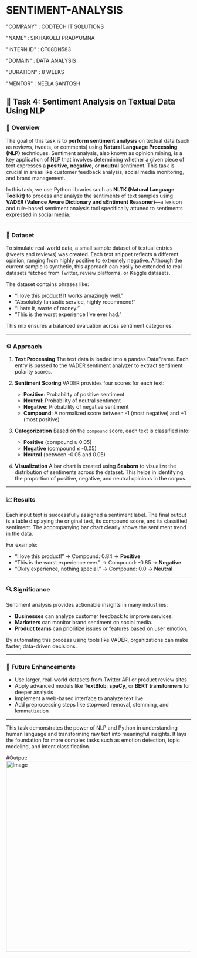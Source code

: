 # SENTIMENT-ANALYSIS

"COMPANY" : CODTECH IT SOLUTIONS

"NAME" : SIKHAKOLLI PRADYUMNA

"INTERN ID" : CT08DN583

"DOMAIN" : DATA ANALYSIS

"DURATION" : 8 WEEKS

"MENTOR" : NEELA SANTOSH


## 📌 Task 4: Sentiment Analysis on Textual Data Using NLP

### 📝 Overview

The goal of this task is to **perform sentiment analysis** on textual data (such as reviews, tweets, or comments) using **Natural Language Processing (NLP)** techniques. Sentiment analysis, also known as opinion mining, is a key application of NLP that involves determining whether a given piece of text expresses a **positive**, **negative**, or **neutral** sentiment. This task is crucial in areas like customer feedback analysis, social media monitoring, and brand management.

In this task, we use Python libraries such as **NLTK (Natural Language Toolkit)** to process and analyze the sentiments of text samples using **VADER (Valence Aware Dictionary and sEntiment Reasoner)**—a lexicon and rule-based sentiment analysis tool specifically attuned to sentiments expressed in social media.

---

### 📂 Dataset

To simulate real-world data, a small sample dataset of textual entries (tweets and reviews) was created. Each text snippet reflects a different opinion, ranging from highly positive to extremely negative. Although the current sample is synthetic, this approach can easily be extended to real datasets fetched from Twitter, review platforms, or Kaggle datasets.

The dataset contains phrases like:

* “I love this product! It works amazingly well.”
* “Absolutely fantastic service, highly recommend!”
* “I hate it, waste of money.”
* “This is the worst experience I've ever had.”

This mix ensures a balanced evaluation across sentiment categories.

---

### ⚙️ Approach

1. **Text Processing**
   The text data is loaded into a pandas DataFrame. Each entry is passed to the VADER sentiment analyzer to extract sentiment polarity scores.

2. **Sentiment Scoring**
   VADER provides four scores for each text:

   * **Positive**: Probability of positive sentiment
   * **Neutral**: Probability of neutral sentiment
   * **Negative**: Probability of negative sentiment
   * **Compound**: A normalized score between -1 (most negative) and +1 (most positive)

3. **Categorization**
   Based on the `compound` score, each text is classified into:

   * **Positive** (compound ≥ 0.05)
   * **Negative** (compound ≤ -0.05)
   * **Neutral** (between -0.05 and 0.05)

4. **Visualization**
   A bar chart is created using **Seaborn** to visualize the distribution of sentiments across the dataset. This helps in identifying the proportion of positive, negative, and neutral opinions in the corpus.

---

### 📈 Results

Each input text is successfully assigned a sentiment label. The final output is a table displaying the original text, its compound score, and its classified sentiment. The accompanying bar chart clearly shows the sentiment trend in the data.

For example:

* “I love this product!” → Compound: 0.84 → **Positive**
* “This is the worst experience ever.” → Compound: -0.85 → **Negative**
* “Okay experience, nothing special.” → Compound: 0.0 → **Neutral**

---

### 🔍 Significance

Sentiment analysis provides actionable insights in many industries:

* **Businesses** can analyze customer feedback to improve services.
* **Marketers** can monitor brand sentiment on social media.
* **Product teams** can prioritize issues or features based on user emotion.

By automating this process using tools like VADER, organizations can make faster, data-driven decisions.

---

### 🚀 Future Enhancements

* Use larger, real-world datasets from Twitter API or product review sites
* Apply advanced models like **TextBlob**, **spaCy**, or **BERT transformers** for deeper analysis
* Implement a web-based interface to analyze text live
* Add preprocessing steps like stopword removal, stemming, and lemmatization

---

This task demonstrates the power of NLP and Python in understanding human language and transforming raw text into meaningful insights. It lays the foundation for more complex tasks such as emotion detection, topic modeling, and intent classification.


#Output:
<img width="1025" height="520" alt="Image" src="https://github.com/user-attachments/assets/1fb8feec-a9b1-4cff-9a51-f348e36c0bd8" />
